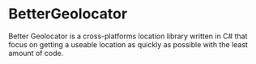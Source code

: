 # BetterGeolocator
Better Geolocator is a cross-platforms location library written in C# that focus on getting a useable location as quickly as possible with the least amount of code.
